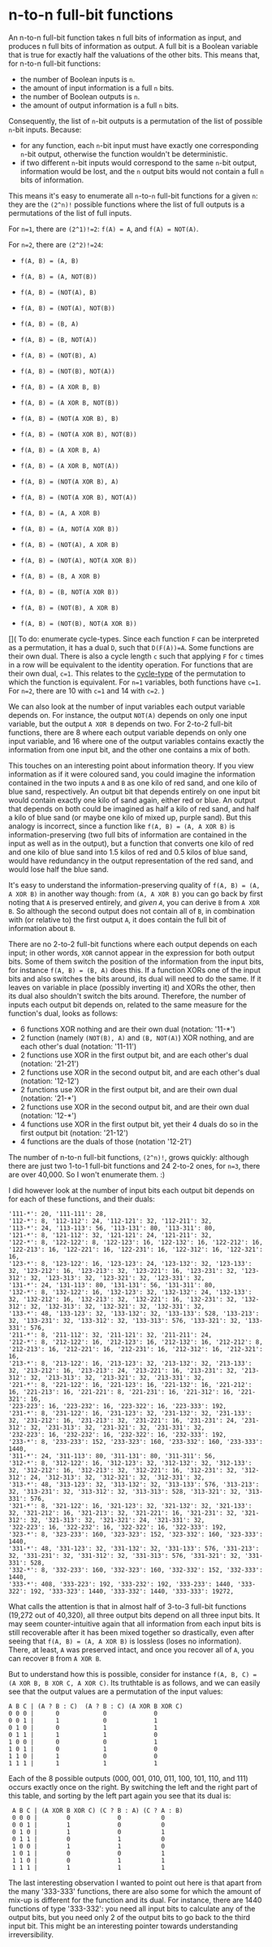 # n-to-n full-bit functions

An n-to-n full-bit function takes n full bits of information as input, and produces n full bits of information as output.
A full bit is a Boolean variable that is true for exactly half the valuations of the other bits. This means that, for
n-to-n full-bit functions:

* the number of Boolean inputs is `n`.
* the amount of input information is a full `n` bits.
* the number of Boolean outputs is `n`.
* the amount of output information is a full `n` bits.

Consequently, the list of `n`-bit outputs is a permutation of the list of possible `n`-bit inputs. Because:

* for any function, each `n`-bit input must have exactly one corresponding `n`-bit output, otherwise the function wouldn't be deterministic.
* if two different `n`-bit inputs would correspond to the same `n`-bit output, information would be lost, and the `n` output bits would not
contain a full `n` bits of information.

This means it's easy to enumerate all `n`-to-`n` full-bit functions for a given `n`: they are the `(2^n)!` possible functions where the list of
full outputs is a permutations of the list of full inputs.

For `n=1`, there are `(2^1)!=2`: `f(A) = A`, and `f(A) = NOT(A)`.

For `n=2`, there are `(2^2)!=24`:

* `f(A, B) = (A, B)`
* `f(A, B) = (A, NOT(B))`
* `f(A, B) = (NOT(A), B)`
* `f(A, B) = (NOT(A), NOT(B))`

* `f(A, B) = (B, A)`
* `f(A, B) = (B, NOT(A))`
* `f(A, B) = (NOT(B), A)`
* `f(A, B) = (NOT(B), NOT(A))`

* `f(A, B) = (A XOR B, B)`
* `f(A, B) = (A XOR B, NOT(B))`
* `f(A, B) = (NOT(A XOR B), B)`
* `f(A, B) = (NOT(A XOR B), NOT(B))`

* `f(A, B) = (A XOR B, A)`
* `f(A, B) = (A XOR B, NOT(A))`
* `f(A, B) = (NOT(A XOR B), A)`
* `f(A, B) = (NOT(A XOR B), NOT(A))`

* `f(A, B) = (A, A XOR B)`
* `f(A, B) = (A, NOT(A XOR B))`
* `f(A, B) = (NOT(A), A XOR B)`
* `f(A, B) = (NOT(A), NOT(A XOR B))`

* `f(A, B) = (B, A XOR B)`
* `f(A, B) = (B, NOT(A XOR B))`
* `f(A, B) = (NOT(B), A XOR B)`
* `f(A, B) = (NOT(B), NOT(A XOR B))`

[](
 To do: enumerate cycle-types.
 Since each function `F` can be interpreted as a permutation, it has a dual `D`, such that `D(F(A))=A`. Some functions are their own dual.
 There is also a cycle length `c` such that applying `F` for `c` times in a row will be equivalent to the identity operation.
 For functions
 that are their own dual, `c=1`. This relates to the [cycle-type](https://en.wikipedia.org/wiki/Permutation#Cycle_notation) of the permutation to which
 the function is equivalent. For `n=1` variables, both functions have `c=1`. For `n=2`, there are 10 with `c=1` and 14 with `c=2`.
)

We can also look at the number of input variables each output variable depends on. For instance, the output `NOT(A)` depends on only one input
variable, but the output `A XOR B` depends on two. For 2-to-2 full-bit functions, there are 8 where each output variable depends on only one
input variable, and 16 where one of the output variables contains exactly the information from one input bit, and the other one contains a mix
of both.

This touches on an interesting point about information theory. If you view information as if it were coloured sand, you could imagine the
information contained in the two inputs `A` and `B` as one kilo of red sand, and one kilo of blue sand, respectively. An output bit that depends
entirely on one input bit would contain exactly one kilo of sand again, either red or blue. An output that depends on both could be imagined as
half a kilo of red sand, and half a kilo of blue sand (or maybe one kilo of mixed up, purple sand). But this analogy is incorrect, since a function
like `f(A, B) = (A, A XOR B)` is information-preserving (two full bits of information are contained in the input as well as in the output), but
a function that converts one kilo of red and one kilo of blue sand into 1.5 kilos of red and 0.5 kilos of blue sand, would have redundancy in the
output representation of the red sand, and would lose half the blue sand.

It's easy to understand the information-preserving quality of `f(A, B) = (A, A XOR B)` in another way though: from `(A, A XOR B)` you can go back
by first noting that `A` is preserved entirely, and *given `A`*, you can derive `B` from `A XOR B`. So although the second output does not contain
all of `B`, in combination with (or relative to) the first output `A`, it does contain the full bit of information about `B`.

There are no 2-to-2 full-bit functions where each output depends on each input; in other words, `XOR` cannot appear in the expression for both output bits. Some of them switch the position of the information from the input bits, for instance `f(A, B) = (B, A)` does this. If a function XORs one of the input bits and also switches the bits around, its dual will need to do the same. If it leaves on variable in place (possibly inverting it) and XORs the other, then its dual also shouldn't switch the bits around. Therefore, the number of inputs each output bit depends on, related to the same measure for the function's dual, looks as follows:

* 6 functions XOR nothing and are their own dual (notation: '11-*')
* 2 function (namely `(NOT(B), A)` and `(B, NOT(A)`) XOR nothing, and are each other's dual (notation: '11-11')
* 2 functions use XOR in the first output bit, and are each other's dual (notation:  '21-21')
* 2 functions use XOR in the second output bit, and are each other's dual (notation:  '12-12')
* 2 functions use XOR in the first output bit, and are their own dual (notation: '21-*')
* 2 functions use XOR in the second output bit, and are their own dual (notation: '12-*')
* 4 functions use XOR in the first output bit, yet their 4 duals do so in the first output bit (notation: '21-12')
* 4 functions are the duals of those (notation '12-21')

The number of n-to-n full-bit functions, `(2^n)!`, grows quickly: although there are just two 1-to-1 full-bit functions and 24 2-to-2 ones, for `n=3`, there are
over 40,000. So I won't enumerate them. :)

I did however look at the number of input bits each output bit depends on for each of these functions, and their duals:

    '111-*': 20, '111-111': 28,
    '112-*': 8, '112-112': 24, '112-121': 32, '112-211': 32,
    '113-*': 24, '113-113': 56, '113-131': 80, '113-311': 80,
    '121-*': 8, '121-112': 32, '121-121': 24, '121-211': 32,
    '122-*': 8, '122-122': 8, '122-123': 16, '122-132': 16, '122-212': 16, '122-213': 16, '122-221': 16, '122-231': 16, '122-312': 16, '122-321': 16,
    '123-*': 8, '123-122': 16, '123-123': 24, '123-132': 32, '123-133': 32, '123-212': 16, '123-213': 32, '123-221': 16, '123-231': 32, '123-312': 32, '123-313': 32, '123-321': 32, '123-331': 32,
    '131-*': 24, '131-113': 80, '131-131': 56, '131-311': 80,
    '132-*': 8, '132-122': 16, '132-123': 32, '132-132': 24, '132-133': 32, '132-212': 16, '132-213': 32, '132-221': 16, '132-231': 32, '132-312': 32, '132-313': 32, '132-321': 32, '132-331': 32,
    '133-*': 48, '133-123': 32, '133-132': 32, '133-133': 528, '133-213': 32, '133-231': 32, '133-312': 32, '133-313': 576, '133-321': 32, '133-331': 576,
    '211-*': 8, '211-112': 32, '211-121': 32, '211-211': 24,
    '212-*': 8, '212-122': 16, '212-123': 16, '212-132': 16, '212-212': 8, '212-213': 16, '212-221': 16, '212-231': 16, '212-312': 16, '212-321': 16,
    '213-*': 8, '213-122': 16, '213-123': 32, '213-132': 32, '213-133': 32, '213-212': 16, '213-213': 24, '213-221': 16, '213-231': 32, '213-312': 32, '213-313': 32, '213-321': 32, '213-331': 32,
    '221-*': 8, '221-122': 16, '221-123': 16, '221-132': 16, '221-212': 16, '221-213': 16, '221-221': 8, '221-231': 16, '221-312': 16, '221-321': 16,
    '223-223': 16, '223-232': 16, '223-322': 16, '223-333': 192,
    '231-*': 8, '231-122': 16, '231-123': 32, '231-132': 32, '231-133': 32, '231-212': 16, '231-213': 32, '231-221': 16, '231-231': 24, '231-312': 32, '231-313': 32, '231-321': 32, '231-331': 32,
    '232-223': 16, '232-232': 16, '232-322': 16, '232-333': 192,
    '233-*': 8, '233-233': 152, '233-323': 160, '233-332': 160, '233-333': 1440,
    '311-*': 24, '311-113': 80, '311-131': 80, '311-311': 56,
    '312-*': 8, '312-122': 16, '312-123': 32, '312-132': 32, '312-133': 32, '312-212': 16, '312-213': 32, '312-221': 16, '312-231': 32, '312-312': 24, '312-313': 32, '312-321': 32, '312-331': 32,
    '313-*': 48, '313-123': 32, '313-132': 32, '313-133': 576, '313-213': 32, '313-231': 32, '313-312': 32, '313-313': 528, '313-321': 32, '313-331': 576,
    '321-*': 8, '321-122': 16, '321-123': 32, '321-132': 32, '321-133': 32, '321-212': 16, '321-213': 32, '321-221': 16, '321-231': 32, '321-312': 32, '321-313': 32, '321-321': 24, '321-331': 32,
    '322-223': 16, '322-232': 16, '322-322': 16, '322-333': 192,
    '323-*': 8, '323-233': 160, '323-323': 152, '323-332': 160, '323-333': 1440,
    '331-*': 48, '331-123': 32, '331-132': 32, '331-133': 576, '331-213': 32, '331-231': 32, '331-312': 32, '331-313': 576, '331-321': 32, '331-331': 528,
    '332-*': 8, '332-233': 160, '332-323': 160, '332-332': 152, '332-333': 1440,
    '333-*': 408, '333-223': 192, '333-232': 192, '333-233': 1440, '333-322': 192, '333-323': 1440, '333-332': 1440, '333-333': 19272,

What calls the attention is that in almost half of 3-to-3 full-bit functions (19,272 out of 40,320), all three output bits depend on all three input bits. It may seem counter-intuitive again that all information from each input bits is still recoverable after it has been mixed together so drastically, even after seeing that `f(A, B) = (A, A XOR B)` is lossless (loses no information). There, at least, `A` was preserved intact, and once you recover all of `A`, you can recover `B` from `A XOR B`.

But to understand how this is possible, consider for instance `f(A, B, C) = (A XOR B, B XOR C, A XOR C)`. Its truthtable is as follows, and we can easily see that the output values are a permutation of the input values:

    A B C | (A ? B : C)  (A ? B : C) (A XOR B XOR C)
    0 0 0 |      0            0             0
    0 0 1 |      1            0             1
    0 1 0 |      0            1             1
    0 1 1 |      1            1             0
    1 0 0 |      0            0             1
    1 0 1 |      0            1             0
    1 1 0 |      1            0             0
    1 1 1 |      1            1             1

Each of the 8 possible outputs (000, 001, 010, 011, 100, 101, 110, and 111) occurs exactly once on the right.
By switching the left and the right part of this table, and sorting by the left part again you see that its dual is:

     A B C | (A XOR B XOR C) (C ? B : A) (C ? A : B)
     0 0 0 |        0             0           0
     0 0 1 |        1             0           0
     0 1 0 |        1             0           1
     0 1 1 |        0             1           0
     1 0 0 |        1             1           0
     1 0 1 |        0             0           1
     1 1 0 |        0             1           1
     1 1 1 |        1             1           1


The last interesting observation I wanted to point out here is that apart from the many '333-333' functions, there are also some for which the
amount of mix-up is different for the function and its dual. For instance, there are 1440 functions of type '333-332': you need all input bits to
calculate any of the output bits, but you need only 2 of the output bits to go back to the third input bit. This might be an
interesting pointer towards understanding irreversibility.
